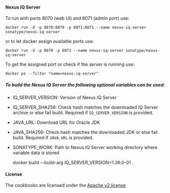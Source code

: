 #### Nexus IQ Server

To run with ports 8070 (web UI) and 8071 (admin port) use:

    docker run -d -p 8070:8070 -p 8071:8071 --name nexus-iq-server sonatype/nexus-iq-server

or to let docker assign available ports use:

    docker run -d -p 8070 -p 8071 --name nexus-iq-server sonatype/nexus-iq-server

To get the assigned port or check if the server is running use:

    docker ps --filter "name=nexus-iq-server"

##### To build the Nexus IQ Server the following optional variables can be used:

- IQ_SERVER_VERSION: Version of Nexus IQ Server
- IQ_SERVER_SHA256: Check hash matches the downloaded IQ Server archive or else fail build. Required if `IQ_SERVER_VERSION` is provided.
- JAVA_URL: Download URL for Oracle JDK
- JAVA_SHA256: Check hash matches the downloaded JDK or else fail build. Required if `JAVA_URL` is provided.
- SONATYPE_WORK: Path to Nexus IQ Server working directory where variable data is stored


    docker build --build-arg IQ_SERVER_VERSION=1.36.0-01 .


#### License

The cookbooks are licensed under the [Apache v2 license](LICENSE)
